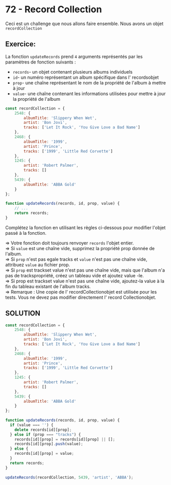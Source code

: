 # 72 - Record Collection
Ceci est un challenge que nous allons faire ensemble. Nous avons un objet `recordCollection`
## Exercice:
La fonction `updateRecords` prend `4` arguments représentés par les paramètres de fonction suivants :

 * `records`- un objet contenant plusieurs albums individuels
 * `id`- un numéro représentant un album spécifique dans l' recordsobjet
 * `prop`- une chaîne représentant le nom de la propriété de l'album à mettre à jour
 * `value`- une chaîne contenant les informations utilisées pour mettre à jour la propriété de l'album

```js
const recordCollection = {
    2548: {
        albumTitle: 'Slippery When Wet',
        artist: 'Bon Jovi',
        tracks: ['Let It Rock', 'You Give Love a Bad Name']
    },
    2468: {
        albumTitle: '1999',
        artist: 'Prince',
        tracks: ['1999', 'Little Red Corvette']
    },
    1245: {
        artist: 'Robert Palmer',
        tracks: []
    },
    5439: {
        albumTitle: 'ABBA Gold'
    }
};
        
function updateRecords(records, id, prop, value) {
    // ...
    return records;
}
```
Complétez la fonction en utilisant les règles ci-dessous pour modifier l'objet passé à la fonction.

=> Votre fonction doit toujours renvoyer `records` l'objet entier.   
=> Si `value` est une chaîne vide, supprimez la propriété prop donnée de l'album.   
=> Si `prop` n'est pas egale tracks et `value` n'est pas une chaîne vide, attribuez `value` au fichier prop.   
=> Si `prop` est trackset value n'est pas une chaîne vide, mais que l'album n'a pas de trackspropriété, créez un tableau vide et ajoutez value -le.   
=> Si prop est trackset value n'est pas une chaîne vide, ajoutez-la value à la fin du tableau existant de l'album tracks.   
=> Remarque : Une copie de l' recordCollectionobjet est utilisée pour les tests. Vous ne devez pas modifier directement l' record Collectionobjet.   

    
## SOLUTION

```js
const recordCollection = {
    2548: {
        albumTitle: 'Slippery When Wet',
        artist: 'Bon Jovi',
        tracks: ['Let It Rock', 'You Give Love a Bad Name']
    },
    2468: {
        albumTitle: '1999',
        artist: 'Prince',
        tracks: ['1999', 'Little Red Corvette']
    },
    1245: {
        artist: 'Robert Palmer',
        tracks: []
    },
    5439: {
        albumTitle: 'ABBA Gold'
    }
};
        
function updateRecords(records, id, prop, value) {
  if (value === '') {
    delete records[id][prop];
  } else if (prop === "tracks") {
    records[id][prop] = records[id][prop] || [];
    records[id][prop].push(value);
  } else {
    records[id][prop] = value;
  }
  return records;
}
        
updateRecords(recordCollection, 5439, 'artist', 'ABBA');
```